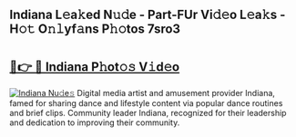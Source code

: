 ## Indiana L𝚎a𝚔ed N𝚞𝚍e - Part-FUr Vi𝚍𝚎o L𝚎a𝚔s - H𝚘𝚝 O𝚗𝚕yf𝚊ns P𝚑𝚘tos 7sro3

# <h2><a href="http://kf9ssn.oniu.top/?m=Indiana">🔗👉 🔴 Indiana P𝚑ot𝚘𝚜 V𝚒d𝚎o</a></h2>

[![Indiana Nu𝚍e𝚜](https://i.imgur.com/0qMVB7G.gif)](http://kf9ssn.oniu.top/?m=Indiana)
Digital media artist and amusement provider Indiana, famed for sharing dance and lifestyle content via popular dance routines and brief clips. Community leader Indiana, recognized for their leadership and dedication to improving their community.  
